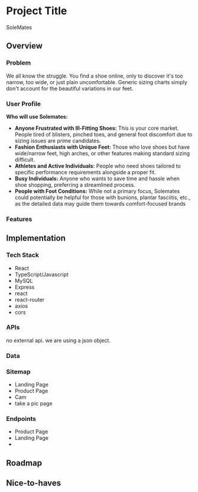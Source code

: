 
# Project Title

SoleMates

## Overview



### Problem

We all know the struggle. You find a shoe online, only to discover it's too narrow, too wide, or just
plain uncomfortable. Generic sizing charts simply don't account for the beautiful variations in our
feet.

### User Profile


**Who will use Solemates:**

-   **Anyone Frustrated with Ill-Fitting Shoes:**  This is your core market. People tired of blisters, pinched toes, and general foot discomfort due to sizing issues are prime candidates.
-   **Fashion Enthusiasts with Unique Feet:**  Those who love shoes but have wide/narrow feet, high arches, or other features making standard sizing difficult.
-   **Athletes and Active Individuals:**  People who need shoes tailored to specific performance requirements alongside a proper fit.
-   **Busy Individuals:**  Anyone who wants to save time and hassle when shoe shopping, preferring a streamlined process.
-   **People with Foot Conditions:**  While not a primary focus, Solemates could potentially be helpful for those with bunions, plantar fasciitis, etc., as the detailed data may guide them towards comfort-focused brands


### Features



## Implementation



### Tech Stack

-   React
-   TypeScript/Javascript
-   MySQL
-   Express
-   react
-   react-router
-   axios
- cors

### APIs

no external api. we are using a json object.

### Data



### Sitemap

-   Landing Page
-   Product Page
-   Cam
-   take a pic page

### Endpoints

- Product Page
- Landing Page
- 

## Roadmap


## Nice-to-haves

